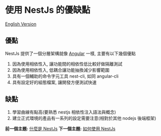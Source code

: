 # 使用 NestJs 的優缺點

[English Version](why/README.md "English Version")

## 優點

NestJs 提供了一個分層架構就像 [Angular](https://angular.io/) 一樣, 主要有以下幾個優點

1. 因為使用相依性入, 讓功能間的相依性低比較好做隔離測試
2. 因為使用相依性入, 低耦合讓功能抽換減少影響範圍
3. 具有一個輔助的命令字元工具 nest-cli, 如同 angular-cli
4. 具有設定好的組態檔案, 讓開發方便測試快速

## 缺點

1. 學習曲線有點高(要熟悉 nestjs 相依性注入語法與概念)
2. 建立正式環境的產品有一系列的設定需要注意(相對於其他 nodejs 後端框架)


**前一個主題:** [什麼是 NestJs](nestjs/README-zh_TW.md "什麼是 NestJs")
**下一個主題:** [如何使用 NestJs](usage/README-zh_TW.md "如何使用 NestJs")